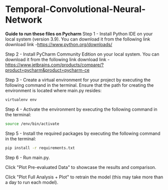 # Temporal-Convolutional-Neural-Network

**Guide to run these files on Pycharm**
Step 1 - Install Python IDE on your local system (version 3.9). You can download it from the following link
download link -https://www.python.org/downloads/

Step 2 - Install PyCharm Community Edition on your local system. You can download it from the following link
download link - https://www.jetbrains.com/products/compare/?product=pycharm&product=pycharm-ce

Step 3 - Create a virtual environment for your project by executing the following command in the terminal. Ensure that the path for creating the environment is located where main.py resides:
```bash
virtualenv env
```
Step 4 - Activate the environment by executing the following command in the terminal:
```bash
source /env/bin/activate
```

Step 5 - Install the required packages by executing the following command in the terminal:
```bash
pip install -r requirements.txt
```

Step 6 - Run main.py.

Click "Plot Pre-evaluated Data" to showcase the results and comparison.

Click "Plot Full Analysis + Plot" to retrain the model (this may take more than a day to run each model).
